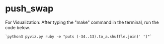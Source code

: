 # push_swap

For Visualization:
After typing the "make" command in the terminal, run the code below.

```
`python3 pyviz.py ruby -e "puts (-34..13).to_a.shuffle.join(' ')"`
```